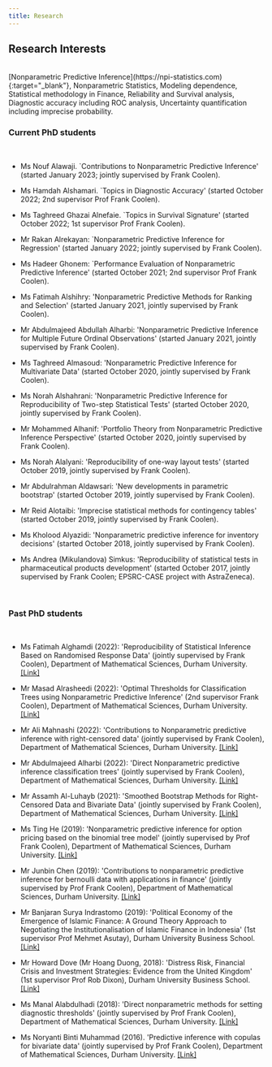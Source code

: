 ```yaml
---
title: Research
---
```


## Research Interests

<br>
[Nonparametric Predictive Inference](https://npi-statistics.com){:target="_blank"}, Nonparametric Statistics, Modeling dependence, Statistical methodology in Finance, Reliability and Survival analysis, Diagnostic accuracy including ROC analysis, Uncertainty quantification including imprecise probability.

<br>

### Current PhD students
<br>

- Ms Nouf Alawaji. `Contributions to Nonparametric Predictive Inference'  (started January 2023; jointly supervised by Frank Coolen).

- Ms Hamdah Alshamari. `Topics in Diagnostic Accuracy'  (started October 2022; 2nd supervisor Prof Frank Coolen). 

- Ms Taghreed Ghazai Alnefaie. `Topics in Survival Signature'  (started October 2022; 1st supervisor Prof Frank Coolen). 


- Mr  Rakan Alrekayan:  `Nonparametric Predictive Inference for Regression' (started January 2022; jointly supervised by Frank Coolen).

- Ms Hadeer Ghonem: `Performance Evaluation of Nonparametric Predictive Inference'  (started October 2021; 2nd supervisor Prof Frank Coolen). 

- Ms Fatimah Alshihry: 'Nonparametric Predictive Methods for Ranking and Selection' (started January 2021, jointly supervised by Frank Coolen).

- Mr Abdulmajeed Abdullah Alharbi: 'Nonparametric Predictive Inference for Multiple Future Ordinal Observations' (started January 2021, jointly supervised by Frank Coolen).

- Ms Taghreed Almasoud: 'Nonparametric Predictive Inference for Multivariate Data' (started October 2020, jointly supervised by Frank Coolen).

- Ms Norah Alshahrani: 'Nonparametric Predictive Inference for Reproducibility of Two-step Statistical Tests' (started October 2020, jointly supervised by Frank Coolen).

- Mr Mohammed Alhanif: 'Portfolio Theory from Nonparametric Predictive Inference Perspective' (started October 2020, jointly supervised by Frank Coolen).



- Ms Norah Alalyani: 'Reproducibility of one-way layout tests' (started October 2019, jointly supervised by Frank Coolen).

- Mr Abdulrahman Aldawsari: 'New developments in parametric bootstrap' (started October 2019, jointly supervised by Frank Coolen).

- Mr Reid Alotaibi: 'Imprecise statistical methods for contingency tables' (started October 2019, jointly supervised by Frank Coolen).

- Ms Kholood Alyazidi: 'Nonparametric predictive inference for inventory decisions' (started October 2018, jointly supervised by Frank Coolen).


- Ms Andrea (Mikulandova) Simkus: 'Reproducibility of statistical tests in pharmaceutical products development' (started October 2017, jointly supervised by Frank Coolen; EPSRC-CASE project with AstraZeneca).






<br>

### Past PhD students
<br>

- Ms Fatimah Alghamdi (2022): 'Reproducibility of Statistical Inference Based on Randomised Response Data' (jointly supervised by Frank Coolen),  Department of Mathematical Sciences, Durham University. [[Link]](http://etheses.dur.ac.uk/14783/)

- Mr Masad Alrasheedi (2022): 'Optimal Thresholds for Classification Trees using Nonparametric Predictive Inference' (2nd supervisor Frank Coolen),   Department of Mathematical Sciences, Durham University. [[Link]](http://etheses.dur.ac.uk/14793/)

- Mr Ali Mahnashi (2022): 'Contributions to Nonparametric predictive inference with right-censored data' (jointly supervised by Frank Coolen),  Department of Mathematical Sciences, Durham University.  [[Link]](http://etheses.dur.ac.uk/14548/)


- Mr Abdulmajeed Alharbi (2022): 'Direct Nonparametric predictive inference classification trees' (jointly supervised by Frank Coolen),  Department of Mathematical Sciences, Durham University.  [[Link]](http://etheses.dur.ac.uk/14473/)

- Mr Assamh Al-Luhayb (2021): 'Smoothed Bootstrap Methods for Right-Censored Data and Bivariate Data' (jointly supervised by Frank Coolen),  Department of Mathematical Sciences, Durham University. [[Link]](http://etheses.dur.ac.uk/14096/)

- Ms Ting He (2019): 'Nonparametric predictive inference for option pricing based on the binomial tree model' (jointly supervised by Prof Frank Coolen), Department of Mathematical Sciences, Durham University. [[Link]](http://etheses.dur.ac.uk/13115/)

- Mr Junbin Chen (2019): 'Contributions to nonparametric predictive inference for bernoulli data with applications in finance' (jointly supervised by Prof Frank Coolen), Department of Mathematical Sciences, Durham University. [[Link]](http://etheses.dur.ac.uk/13123/)

- Mr Banjaran Surya Indrastomo (2019): 'Political Economy of the Emergence of Islamic Finance: A Ground Theory Approach to Negotiating the Institutionalisation of Islamic Finance in Indonesia' (1st supervisor Prof Mehmet Asutay), Durham University Business School. [[Link]](http://etheses.dur.ac.uk/13386/)

- Mr Howard Dove (Mr Hoang Duong, 2018): 'Distress Risk, Financial Crisis and Investment Strategies: Evidence from the United Kingdom' (1st supervisor Prof Rob Dixon), Durham University Business School. [[Link]](http://etheses.dur.ac.uk/12755/)

- Ms Manal Alabdulhadi (2018): 'Direct nonparametric methods for setting diagnostic thresholds' (jointly supervised by Prof Frank Coolen), Department of Mathematical Sciences, Durham University. [[Link]](http://etheses.dur.ac.uk/12538/)

- Ms Noryanti Binti Muhammad (2016). 'Predictive inference with copulas for bivariate data' (jointly supervised by Prof Frank Coolen), Department of Mathematical Sciences, Durham University. [[Link]](http://etheses.dur.ac.uk/11597/)
